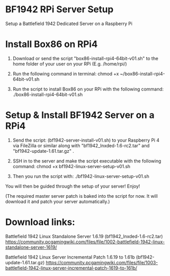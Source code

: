 # BF1942 RPi Server Setup
Setup a Battlefield 1942 Dedicated Server on a Raspberry Pi


# Install Box86 on RPi4
1. Download or send the script "box86-install-rpi4-64bit-v01.sh" to the home folder of your user on your RPi (E.g. /home/rpi/)

2. Run the following command in terminal: 
  chmod +x ~/box86-install-rpi4-64bit-v01.sh

3. Run the script to install Box86 on your RPi with the following command:
  ./box86-install-rpi4-64bit-v01.sh


# Setup & Install BF1942 Server on a RPi4
1. Send the script: (bf1942-server-install-v01.sh) to your Raspberry Pi 4 via FileZilla or similar along with "bf1942_lnxded-1.6-rc2.tar" and "bf1942-update-1.61.tar.gz" .


2. SSH in to the server and make the script executable with the following command: 
  chmod +x bf1942-linux-server-setup-v01.sh

3. Then you run the script with:
  ./bf1942-linux-server-setup-v01.sh
 
You will then be guided through the setup of your server! 
Enjoy!

(The required master server patch is baked into the script for now. It will download it and patch your server automatically.)

# Download links:

Battlefield 1942 Linux Standalone Server 1.6.19 (bf1942_lnxded-1.6-rc2.tar)
https://community.pcgamingwiki.com/files/file/1002-battlefield-1942-linux-standalone-server-1619/

Battlefield 1942 Linux Server Incremental Patch 1.6.19 to 1.61b (bf1942-update-1.61.tar.gz)
https://community.pcgamingwiki.com/files/file/1003-battlefield-1942-linux-server-incremental-patch-1619-to-161b/
